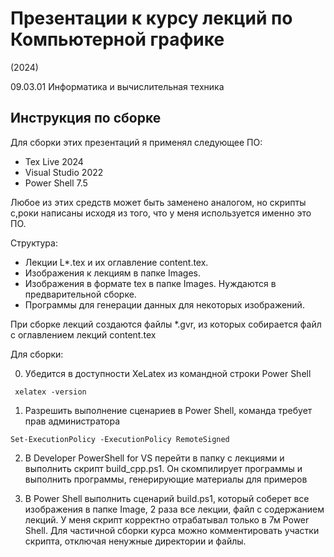 # Презентации к курсу лекций по Компьютерной графике
(2024)

09.03.01 Информатика и вычислительная техника

## Инструкция по сборке

Для сборки этих презентаций я применял следующее ПО:

- Tex Live 2024
- Visual Studio 2022
- Power Shell 7.5

Любое из этих средств может быть заменено аналогом, 
но скрипты с,роки написаны исходя из того, что у меня используется именно это ПО.

Структура:

- Лекции L*.tex и их оглавление content.tex.
- Изображения к лекциям в папке Images.
- Изображения в формате tex в папке Images. Нуждаются в предварительной сборке.
- Программы для генерации данных для некоторых изображений.

При сборке лекций создаются файлы *.gvr, из которых собирается файл с оглавлением лекций content.tex

Для сборки: 

0. Убедится в доступности XeLatex из командной строки Power Shell

```  xelatex -version ```

1. Разрешить выполнение сценариев в Power Shell, команда требует прав администратора

``` Set-ExecutionPolicy -ExecutionPolicy RemoteSigned ```

2. В Developer PowerShell for VS перейти в папку с лекциями и выполнить скрипт 
   build_cpp.ps1. Он скомпилирует программы и выполнить программы, генерирующие материалы для примеров

3. В Power Shell выполнить сценарий build.ps1, который соберет все изображения в папке Image,
2 раза все лекции, файл с содержанием лекций. У меня скрипт корректно отрабатывал только в 7м Power Shell.
Для частичной сборки курса можно комментировать участки скрипта, отключая ненужные директории и файлы.





